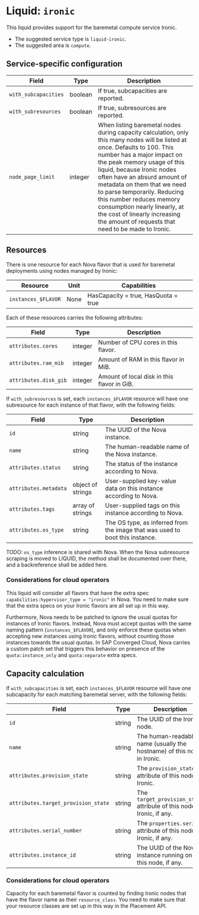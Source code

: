 # Liquid: `ironic`

This liquid provides support for the baremetal compute service Ironic.

- The suggested service type is `liquid-ironic`.
- The suggested area is `compute`.

## Service-specific configuration

| Field | Type | Description |
| ----- | ---- | ----------- |
| `with_subcapacities` | boolean | If true, subcapacities are reported. |
| `with_subresources` | boolean | If true, subresources are reported. |
| `node_page_limit` | integer | When listing baremetal nodes during capacity calculation, only this many nodes will be listed at once. Defaults to 100. This number has a major impact on the peak memory usage of this liquid, because Ironic nodes often have an absurd amount of metadata on them that we need to parse temporarily. Reducing this number reduces memory consumption nearly linearly, at the cost of linearly increasing the amount of requests that need to be made to Ironic. |

## Resources

There is one resource for each Nova flavor that is used for baremetal deployments using nodes managed by Ironic:

| Resource | Unit | Capabilities |
| -------- | ---- | ------------ |
| `instances_$FLAVOR` | None | HasCapacity = true, HasQuota = true |

Each of these resources carries the following attributes:

| Field | Type | Description |
| ----- | ---- | ----------- |
| `attributes.cores` | integer | Number of CPU cores in this flavor. |
| `attributes.ram_mib` | integer | Amount of RAM in this flavor in MiB. |
| `attributes.disk_gib` | integer | Amount of local disk in this flavor in GiB. |

If `with_subresources` is set, each `instances_$FLAVOR` resource will have one subresource for each instance of that flavor, with the following fields:

| Field | Type | Description |
| ----- | ---- | ----------- |
| `id` | string | The UUID of the Nova instance. |
| `name` | string | The human-readable name of the Nova instance. |
| `attributes.status` | string | The status of the instance according to Nova. |
| `attributes.metadata` | object of strings | User-supplied key-value data on this instance according to Nova. |
| `attributes.tags` | array of strings | User-supplied tags on this instance according to Nova. |
| `attributes.os_type` | string | The OS type, as inferred from the image that was used to boot this instance. |

TODO: `os_type` inference is shared with Nova. When the Nova subresource scraping is moved to LIQUID, the method shall be documented over there, and a backreference shall be added here.

### Considerations for cloud operators

This liquid will consider all flavors that have the extra spec `capabilities:hypervisor_type = "ironic"` in Nova.
You need to make sure that the extra specs on your Ironic flavors are all set up in this way.

Furthermore, Nova needs to be patched to ignore the usual quotas for instances of Ironic flavors.
Instead, Nova must accept quotas with the same naming pattern (`instances_$FLAVOR`), and only enforce these quotas when accepting new instances using Ironic flavors, without counting those instances towards the usual quotas.
In SAP Converged Cloud, Nova carries a custom patch set that triggers this behavior on presence of the `quota:instance_only` and `quota:separate` extra specs.

## Capacity calculation

If `with_subcapacities` is set, each `instances_$FLAVOR` resource will have one subcapacity for each matching baremetal server, with the following fields:

| Field | Type | Description |
| ----- | ---- | ----------- |
| `id` | string | The UUID of the Ironic node. |
| `name` | string | The human-readable name (usually the hostname) of this node in Ironic. |
| `attributes.provision_state` | string | The `provision_state` attribute of this node in Ironic. |
| `attributes.target_provision_state` | string | The `target_provision_state` attribute of this node in Ironic, if any. |
| `attributes.serial_number` | string | The `properties.serial` attribute of this node in Ironic, if any. |
| `attributes.instance_id` | string | The UUID of the Nova instance running on this node, if any. |

### Considerations for cloud operators

Capacity for each baremetal flavor is counted by finding Ironic nodes that have the flavor name as their `resource_class`.
You need to make sure that your resource classes are set up in this way in the Placement API.
